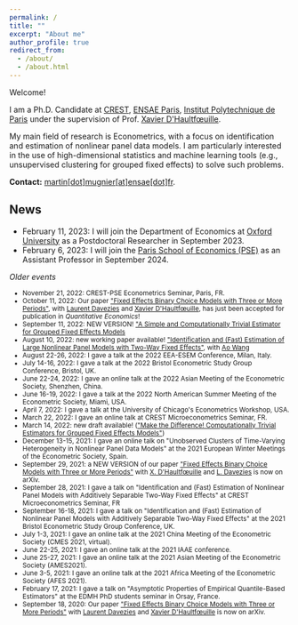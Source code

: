 ```yaml
---
permalink: /
title: ""
excerpt: "About me"
author_profile: true
redirect_from: 
  - /about/
  - /about.html
---
```


Welcome!

I am a Ph.D. Candidate at [CREST](http://crest.science/), [ENSAE Paris](https://www.ensae.fr/), [Institut Polytechnique de Paris](https://www.ip-paris.fr/) under the supervision of Prof. [Xavier D'Haultfœuille](https://faculty.crest.fr/xdhaultfoeuille/).

My main field of research is Econometrics, with a focus on identification and estimation of nonlinear panel data models. I am particularly interested in the use of high-dimensional statistics and machine learning tools (e.g., unsupervised clustering for grouped fixed effects) to solve such problems. 

**Contact:** [martin[dot]mugnier[at]ensae[dot]fr](mailto:martin.mugnier@ensae.fr).

## News
- February 11, 2023: I will join the Department of Economics at <a href="https://www.economics.ox.ac.uk/">Oxford University</a> as a Postdoctoral Researcher in September 2023.
- February 6, 2023: I will join the <a href="https://www.parisschoolofeconomics.eu/en/about/">Paris School of Economics (PSE)</a> as an Assistant Professor in September 2024.

*Older events*

<p>
  <small>
    <ul>
      <li>November 21, 2022: CREST-PSE Econometrics Seminar, Paris, FR.</li>
      <li>October 11, 2022: Our paper <a href="https://arxiv.org/abs/2009.08108">"Fixed Effects Binary Choice Models with Three or More Periods"</a>, with <a href="http://www.crest.fr/ses.php?user=2986">Laurent Davezies</a> and <a href="https://faculty.crest.fr/xdhaultfoeuille/">Xavier D'Haultfœuille</a>, has just been accepted for publication in <em>Quantitative Economics</em>!</li>
      <li>September 11, 2022:  NEW VERSION! <a href="https://github.com/martinmugnier/martinmugnier.github.io/blob/4dfd6a73d00b3d62eeb1c7228407304e0d83d3ea/files/a_simple_and_computationally_trivial_estimator_for_grouped_fixed_effects_models.pdf">"A Simple and Computationally Trivial Estimator for Grouped Fixed Effects Models</a></li>
      <li>August 10, 2022: new working paper available! <a href="https://papers.ssrn.com/sol3/papers.cfm?abstract_id=4186349">"Identification and (Fast) Estimation of Large Nonlinear Panel Models with Two-Way Fixed Effects"</a>, with <a href="https://sites.google.com/view/aowang-economics/home">Ao Wang</a></li>
      <li>August 22-26, 2022: I gave a talk at the 2022 EEA-ESEM Conference, Milan, Italy.</li>
      <li> July 14-16, 2022: I gave a talk at the 2022 Bristol Econometric Study Group Conference, Bristol, UK. </li>
      <li> June 22-24, 2022: I gave an online talk at the 2022 Asian Meeting of the Econometric Society, Shenzhen, China. </li>
      <li> June 16-19, 2022: I gave a talk at the 2022 North American Summer Meeting of the Econometric Society, Miami, USA. </li>
      <li> April 7, 2022: I gave a talk at the University of Chicago's Econometrics Workshop, USA. </li>
      <li> March 22, 2022: I gave an online talk at CREST Microeconometrics Seminar, FR. </li>
      <li> March 14, 2022: new draft available! (<a href="https://arxiv.org/abs/2203.08879v2">"Make the Difference! Computationally Trivial Estimators for Grouped Fixed Effects Models"</a>) </li>
      <li> December 13-15, 2021: I gave an online talk on "Unobserved Clusters of Time-Varying Heterogeneity in Nonlinear Panel Data Models" at the 2021 European Winter Meetings of the Econometric Society, Spain. </li>
      <li>September 29, 2021: a NEW VERSION of our paper <a href="https://arxiv.org/abs/2009.08108">"Fixed Effects Binary Choice Models with Three or More Periods"</a> with <a href="https://faculty.crest.fr/xdhaultfoeuille/">X. D'Haultfœuille</a> and <a href="http://www.crest.fr/ses.php?user=2986">L. Davezies</a> is now on arXiv.</li>
      <li>September 28, 2021: I gave a talk on "Identification and (Fast) Estimation of Nonlinear Panel Models with Additively Separable Two-Way Fixed Effects" at CREST Microeconometrics Seminar, FR</li>
      <li>September 16-18, 2021: I gave a talk on "Identification and (Fast) Estimation of Nonlinear Panel Models with Additively Separable Two-Way Fixed Effects" at the 2021 Bristol Econometric Study Group Conference, UK.</li>
      <li>July 1-3, 2021: I gave an online talk at the 2021 China Meeting of the Econometric Society (CMES 2021, virtual).</li>
      <li>June 22-25, 2021: I gave an online talk at the 2021 IAAE conference.</li>
      <li>June 25-27, 2021: I gave an online talk at the 2021 Asian Meeting of the Econometric Society (AMES2021).</li>
      <li>June 3-5, 2021: I gave an online talk at the 2021 Africa Meeting of the Econometric Society (AFES 2021).</li>
      <li>February 17, 2021: I gave a talk on "Asymptotic  Properties  of  Empirical  Quantile-Based Estimators" at the EDMH PhD students seminar in Orsay, France.</li>
      <li>September 18, 2020: Our paper <a href="https://arxiv.org/abs/2009.08108">"Fixed Effects Binary Choice Models with Three or More Periods"</a> with <a href="http://www.crest.fr/ses.php?user=2986">Laurent Davezies</a> and <a href="https://faculty.crest.fr/xdhaultfoeuille/">Xavier D'Haultfœuille</a> is now on arXiv.</li>
    </ul>
  </small>
</p>
